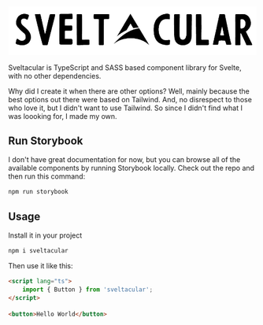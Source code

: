 ![Sveltacular](https://raw.githubusercontent.com/jasonbyrne/sveltacular/main/static/sveltacular.png)

Sveltacular is TypeScript and SASS based component library for Svelte, with no other dependencies.

Why did I create it when there are other options? Well, mainly because the best options out there were based on Tailwind. And, no disrespect to those who love it, but I didn't want to use Tailwind. So since I didn't find what I was loooking for, I made my own.

## Run Storybook

I don't have great documentation for now, but you can browse all of the available components by running Storybook locally. Check out the repo and then run this command:

```bash
npm run storybook
```

## Usage

Install it in your project

```bash
npm i sveltacular
```

Then use it like this:

```html
<script lang="ts">
	import { Button } from 'sveltacular';
</script>

<button>Hello World</button>
```
